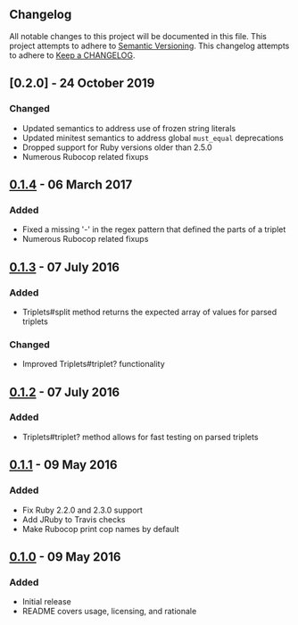 ## Changelog
All notable changes to this project will be documented in this file.
This project attempts to adhere to [Semantic Versioning](http://semver.org/).
This changelog attempts to adhere to [Keep a CHANGELOG](http://keepachangelog.com/).

## [0.2.0] - 24 October 2019
### Changed
- Updated semantics to address use of frozen string literals
- Updated minitest semantics to address global `must_equal` deprecations
- Dropped support for Ruby versions older than 2.5.0
- Numerous Rubocop related fixups

## [0.1.4] - 06 March 2017
### Added
- Fixed a missing '-' in the regex pattern that defined the parts of a triplet
- Numerous Rubocop related fixups

## [0.1.3] - 07 July 2016
### Added
- Triplets#split method returns the expected array of values for parsed triplets

### Changed
- Improved Triplets#triplet? functionality

## [0.1.2] - 07 July 2016
### Added
- Triplets#triplet? method allows for fast testing on parsed triplets

## [0.1.1] - 09 May 2016
### Added
- Fix Ruby 2.2.0 and 2.3.0 support
- Add JRuby to Travis checks
- Make Rubocop print cop names by default

## [0.1.0] - 09 May 2016
### Added
- Initial release
- README covers usage, licensing, and rationale

[0.1.4]: https://github.com/mckern/fustigit/compare/0.1.3...0.1.4
[0.1.3]: https://github.com/mckern/fustigit/compare/0.1.2...0.1.3
[0.1.2]: https://github.com/mckern/fustigit/compare/0.1.1...0.1.2
[0.1.1]: https://github.com/mckern/fustigit/compare/0.1.0...0.1.1
[0.1.0]: https://github.com/mckern/fustigit/tree/0.1.0
